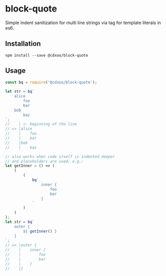 # block-quote
Simple indent sanitization for multi line strings via tag for template literals in es6.

## Installation

    npm install --save @cdxoo/block-quote

## Usage

```javascript
const bq = require('@cdxoo/block-quote');
    
let str = bq`
    alice
        foo
        bar
    bob
        baz
`;
//    | <- beginning of the line
// => |alice
//    |    foo
//    |    bar
//    |bob
//    |    baz

// also works when code itself is indented deeper
// and placeholders are used; e.g.:
let getInner = () => (
    (
        (
            bq`
                inner {
                    foo
                    bar
                }
            `
        )
    )
);
let str = bq`
    outer {
        ${ getInner() }
    }
`;
// => |outer {
//    |    inner {
//    |        foo
//    |        bar
//    |    }
//    |}
```

